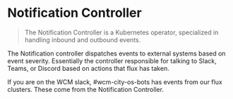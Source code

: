 # Notification Controller

>The Notification Controller is a Kubernetes operator, specialized in handling
inbound and outbound events.

The Notification controller dispatches events to external systems based on
event severity. Essentially the controller responsible for talking to Slack,
Teams, or Discord based on actions that flux has taken.

If you are on the WCM slack, #wcm-city-os-bots has events from our flux
clusters. These come from the Notification Controller.
